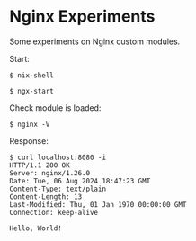 # Nginx Experiments

Some experiments on Nginx custom modules.

Start:

```
$ nix-shell

$ ngx-start
```

Check module is loaded:

```
$ nginx -V
```

Response:

```
$ curl localhost:8080 -i
HTTP/1.1 200 OK
Server: nginx/1.26.0
Date: Tue, 06 Aug 2024 18:47:23 GMT
Content-Type: text/plain
Content-Length: 13
Last-Modified: Thu, 01 Jan 1970 00:00:00 GMT
Connection: keep-alive

Hello, World!
```
